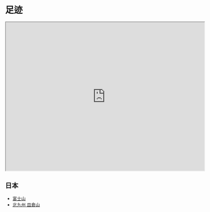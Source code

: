 # 足迹

<iframe src="https://www.google.com/maps/d/embed?mid=16FU145XpxoFgL3WvdnfW0CcwrgfxrMY&ehbc=2E312F" width="640" height="480"></iframe>

## 日本

- [富士山]()
- [北九州 皿倉山](./world/posts/sarakura.md)
